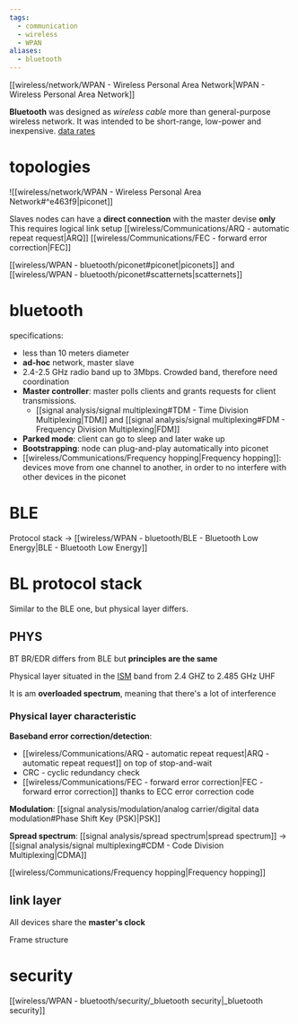 ```yaml
---
tags:
  - communication
  - wireless
  - WPAN
aliases:
  - bluetooth
---
```

[[wireless/network/WPAN - Wireless Personal Area Network|WPAN - Wireless Personal Area Network]]

**Bluetooth** was designed as *wireless cable* more than general-purpose wireless network. It was intended to be short-range, low-power and inexpensive.
[data rates](https://content.cdntwrk.com/files/aHViPTg1NDMzJmNtZD1pdGVtZWRpdG9yaW1hZ2UmZmlsZW5hbWU9aXRlbWVkaXRvcmltYWdlXzYzMWU3ZWQ2ZTRkNjcuSlBHJnZlcnNpb249MDAwMCZzaWc9MzZjYzJmMzgwZTE5YjFhNmNlYWU5MzNiNDkzMTU3OTY%253D)


# topologies
![[wireless/network/WPAN - Wireless Personal Area Network#^e463f9|piconet]]

Slaves nodes can have a **direct connection** with the master devise **only**
This requires logical link setup [[wireless/Communications/ARQ - automatic repeat request|ARQ]] [[wireless/Communications/FEC - forward error correction|FEC]]

[[wireless/WPAN - bluetooth/piconet#piconet|piconets]] and [[wireless/WPAN - bluetooth/piconet#scatternets|scatternets]]

# bluetooth 
specifications:
- less than 10 meters diameter
- **ad-hoc** network, master slave
- 2.4-2.5 GHz radio band up to 3Mbps. Crowded band, therefore need coordination
- **Master controller**: master polls clients and grants requests for client transmissions.
	- [[signal analysis/signal multiplexing#TDM - Time Division Multiplexing|TDM]] and [[signal analysis/signal multiplexing#FDM - Frequency Division Multiplexing|FDM]]  
- **Parked mode**: client can go to sleep and later wake up
- **Bootstrapping**: node can plug-and-play automatically into piconet
- [[wireless/Communications/Frequency hopping|Frequency hopping]]: devices move from one channel to another, in order to no interfere with other devices in the piconet



# BLE
Protocol stack -> [[wireless/WPAN - bluetooth/BLE - Bluetooth Low Energy|BLE - Bluetooth Low Energy]]



# BL protocol stack
Similar to the BLE one, but physical layer differs.

## PHYS
BT BR/EDR differs from BLE but **principles are the same**

Physical layer situated in the [ISM](https://en.wikipedia.org/wiki/ISM_radio_band) band from 2.4 GHZ to 2.485 GHz UHF

It is am **overloaded spectrum**, meaning that there's a lot of interference


### Physical layer characteristic

**Baseband error correction/detection**: 
- [[wireless/Communications/ARQ - automatic repeat request|ARQ - automatic repeat request]] on top of stop-and-wait
- CRC - cyclic redundancy check 
- [[wireless/Communications/FEC - forward error correction|FEC - forward error correction]] thanks to ECC error correction code

**Modulation**: [[signal analysis/modulation/analog carrier/digital data modulation#Phase Shift Key (PSK)|PSK]]

**Spread spectrum**: [[signal analysis/spread spectrum|spread spectrum]] -> [[signal analysis/signal multiplexing#CDM - Code Division Multiplexing|CDMA]]

[[wireless/Communications/Frequency hopping|Frequency hopping]]


## link layer

All devices share the **master's clock**

Frame structure



# security

[[wireless/WPAN - bluetooth/security/_bluetooth security|_bluetooth security]]
